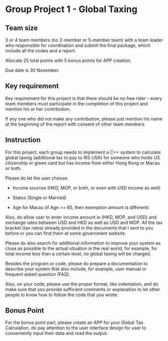 # Group Project 1 - Global Taxing 

## Team size
3 or 4 team members (no 2-member or 5-member team) with a team leader who responsible for coordination and submit the final package, which include all the codes and a report. 

Allocate 25 total points with 5 bonus points for APP creation. 

Due date is 30 November. 

## Key requirement
Key requirement for this project is that there should be no free rider – every team members must participate in the completion of this project and mention his or her contribution.  

If any one who did not make any contribution, please just mention his name at the beginning of the report with consent of other team members.   

## Instruction
For this project, each group needs to implement a C++ system to calculate global taxing (additional tax to pay to IRS USA) for someone who holds US citizenship or green card but has income from either Hong Kong or Macau or both.  

Please do let the user choose:

- Income sources (HKD, MOP, or both, or even with USD income as well) 

- Status (Single or Married) 

- Age for Macau (if Age >= 65, then exemption amount is different)

Also, do allow user to enter income amount in (HKD, MOP, and USD) and exchange rates between USD and HKD as well as USD and MOP.  All the tax bracket (tax rates) already provided in the documents that I sent to you before or you can find them at some government website.  

Please do also search for additional information to improve your system as close as possible to the actual situation in the real world, for example, for total income less than a certain level, no global taxing will be charged. 

Besides the program or code, please do prepare a documentation to describe your system that also include, for example, user manual or frequent asked question (FAQ).

Also, on your code, please use the proper format, like indentation, and do make sure that you provide sufficient comments or explanation to let other people to know how to follow the code that you wrote.   

## Bonus Point
For the bonus point part, please create an APP for your Global Tax Calculation, do pay attention to the user interface design for user to conveniently input their data and read the output.